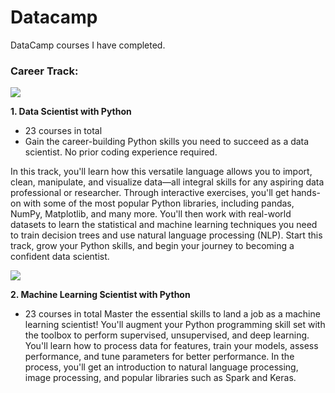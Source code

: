 # Datacamp
DataCamp courses I have completed. 

### Career Track: 
![](https://github.com/syhwawa/Courses_Coursera_Udemy_Datacamp/blob/master/Datacamp/DS.JPG)

__1. Data Scientist with Python__
- 23 courses in total
- Gain the career-building Python skills you need to succeed as a data scientist. No prior coding experience required.

In this track, you'll learn how this versatile language allows you to import, clean, manipulate, and visualize data—all integral skills for any aspiring data professional or researcher. Through interactive exercises, you'll get hands-on with some of the most popular Python libraries, including pandas, NumPy, Matplotlib, and many more. You'll then work with real-world datasets to learn the statistical and machine learning techniques you need to train decision trees and use natural language processing (NLP). Start this track, grow your Python skills, and begin your journey to becoming a confident data scientist.

![](https://github.com/syhwawa/Courses_Coursera_Udemy_Datacamp/blob/master/Datacamp/MLS.JPG)

__2. Machine Learning Scientist with Python__
- 23 courses in total
Master the essential skills to land a job as a machine learning scientist! You'll augment your Python programming skill set with the toolbox to perform supervised, unsupervised, and deep learning. You'll learn how to process data for features, train your models, assess performance, and tune parameters for better performance. In the process, you'll get an introduction to natural language processing, image processing, and popular libraries such as Spark and Keras.
